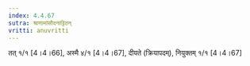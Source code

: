 ```yaml
---
index: 4.4.67
sutra: श्राणामांसौदनाट्टिठन्
vritti: anuvritti
---
```


तत् १/१ [4।4।66], अस्मै ४/१ [4।4।67], दीयते (क्रियापदम्),  नियुक्तम्  १/१ [4।4।67]